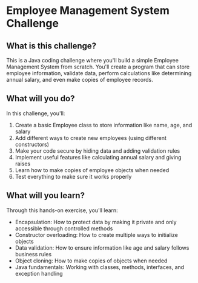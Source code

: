 # Employee Management System Challenge

## What is this challenge?
This is a Java coding challenge where you'll build a simple Employee Management System from scratch. You'll create a program that can store employee information, validate data, perform calculations like determining annual salary, and even make copies of employee records.

## What will you do?
In this challenge, you'll:
1. Create a basic Employee class to store information like name, age, and salary
2. Add different ways to create new employees (using different constructors)
3. Make your code secure by hiding data and adding validation rules
4. Implement useful features like calculating annual salary and giving raises
5. Learn how to make copies of employee objects when needed
6. Test everything to make sure it works properly

## What will you learn?
Through this hands-on exercise, you'll learn:
- Encapsulation: How to protect data by making it private and only accessible through controlled methods
- Constructor overloading: How to create multiple ways to initialize objects
- Data validation: How to ensure information like age and salary follows business rules
- Object cloning: How to make copies of objects when needed
- Java fundamentals: Working with classes, methods, interfaces, and exception handling